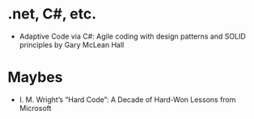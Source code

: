 # .net, C#, etc.

- Adaptive Code via C#: Agile coding with design patterns and SOLID principles by Gary McLean Hall
 
# Maybes

- I. M. Wright’s “Hard Code”: A Decade of Hard-Won Lessons from Microsoft